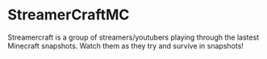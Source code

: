 # StreamerCraftMC

Streamercraft is a group of streamers/youtubers playing through the lastest Minecraft snapshots. Watch them as they try and survive in snapshots!
